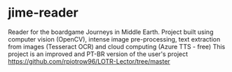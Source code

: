 # jime-reader
Reader for the boardgame Journeys in Middle Earth. Project built using computer vision (OpenCV), intense image pre-processing, text extraction from images (Tesseract OCR) and cloud computing (Azure TTS - free)
This project is an improved and PT-BR version of the user's project https://github.com/rpiotrow96/LOTR-Lector/tree/master
